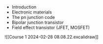 * Introduction
* Electronic materials
* The pn junction code
* Bipolar junction transistor
* Field effect transistor (JFET, MOSFET)

![[Course 1 2024-02-28 08.08.22.excalidraw]]